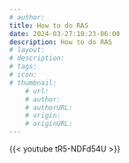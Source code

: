 ```yaml
---
# author: 
title: How to do RAS
date: 2024-03-27:10:23-06:00
description: How to do RAS
# layout: 
# description: 
# tags: 
# icon: 
# thumbnail: 
    # url: 
    # author: 
    # authorURL: 
    # origin: 
    # originURL: 
---
```


{{< youtube tR5-NDFd54U >}}
